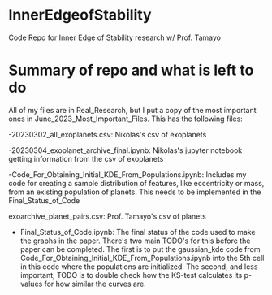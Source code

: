 # InnerEdgeofStability
Code Repo for Inner Edge of Stability research w/ Prof. Tamayo


# Summary of repo and what is left to do

All of my files are in Real_Research, but I put a copy of the most important ones in June_2023_Most_Important_Files. This has the following files: 

-20230302_all_exoplanets.csv: Nikolas's csv of exoplanets

-20230304_exoplanet_archive_final.ipynb: Nikolas's jupyter notebook getting information from the csv of exoplanets

-Code_For_Obtaining_Initial_KDE_From_Populations.ipynb: Includes my code for creating a sample distribution of features, like eccentricity or mass, from an existing population of planets. This needs to be implemented in the Final_Status_of_Code

exoarchive_planet_pairs.csv: Prof. Tamayo's csv of planets

- Final_Status_of_Code.ipynb:
        The final status of the code used to make the graphs in the paper. There's two main TODO's for this before the paper can be completed. The first is to put the gaussian_kde code from
        Code_For_Obtaining_Initial_KDE_From_Populations.ipynb into the 5th cell in this code where the populations are initialized. The second, and less important, TODO is to double check how the
        KS-test calculates its p-values for how similar the curves are. 
